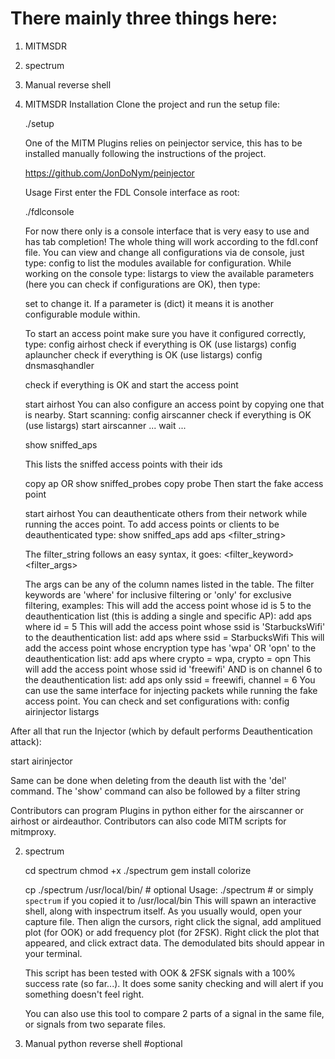 # There mainly three things here:
 1. MITMSDR 
 2. spectrum
 3. Manual reverse shell
  

  1. MITMSDR
     Installation
     Clone the project and run the setup file:

     ./setup

     One of the MITM Plugins relies on peinjector service, this has to be installed manually following the instructions of the project.

     https://github.com/JonDoNym/peinjector

     Usage
     First enter the FDL Console interface as root:

     ./fdlconsole

     For now there only is a console interface that is very easy to use and has tab completion! The whole thing will work according to the fdl.conf file. You can view and change all configurations via de console, just type: config <press double tab> to list the modules available for configuration. While working on the console type: listargs to view the available parameters (here you can check if configurations are OK), then type:

     set <parameter> <value> to change it. If a parameter is (dict) it means it is another configurable module within.

     To start an access point make sure you have it configured correctly, type: config airhost
     check if everything is OK (use listargs)
     config aplauncher check if everything is OK (use listargs)
     config dnsmasqhandler

     check if everything is OK and start the access point

     start airhost
     You can also configure an access point by copying one that is nearby. Start scanning:
     config airscanner
     check if everything is OK (use listargs)
     start airscanner ... wait ...

     show sniffed_aps

      This lists the sniffed access points with their ids

     copy ap <id> OR show sniffed_probes copy probe <id> Then start the fake access point

     start airhost
     You can deauthenticate others from their network while running the acces point. To add access points or clients to be deauthenticated type: show sniffed_aps
     add aps <filter_string>

     The filter_string follows an easy syntax, it goes: <filter_keyword> <filter_args>

     The args can be any of the column names listed in the table. The filter keywords are 'where' for inclusive filtering or 'only' for exclusive filtering, examples: This will add the access point whose id is 5 to the deauthentication list (this is adding a single and specific AP): add aps where id = 5
     This will add the access point whose ssid is 'StarbucksWifi' to the deauthentication list:  add aps where ssid = StarbucksWifi
     This will add the access point whose encryption type has 'wpa' OR 'opn' to the deauthentication list: add aps where crypto = wpa, crypto = opn
     This will add the access point whose ssid id 'freewifi' AND is on channel 6 to the deauthentication list: add aps only ssid = freewifi, channel = 6
     You can use the same interface for injecting packets while running the fake access point. You can check and set configurations with:
     config airinjector listargs

After all that run the Injector (which by default performs Deauthentication attack):

start airinjector

Same can be done when deleting from the deauth list with the 'del' command. The 'show' command can also be followed by a filter string

Contributors can program Plugins in python either for the airscanner or airhost or airdeauthor. Contributors can also code MITM scripts for mitmproxy.

2. spectrum 
   
   cd spectrum
   chmod +x ./spectrum
   gem install colorize

   cp ./spectrum /usr/local/bin/  # optional
   Usage:
   ./spectrum   #  or simply `spectrum` if you copied it to /usr/local/bin
    This will spawn an interactive shell, along with inspectrum itself. As you usually would, open your capture file. Then align the cursors, right click the signal, add amplitued plot (for OOK) or add frequency plot (for 2FSK). Right click the plot that appeared, and click extract data. The demodulated bits should appear in your terminal.

     This script has been tested with OOK & 2FSK signals with a 100% success rate (so far...). It does some sanity checking and will alert if you something doesn't feel right.

    You can also use this tool to compare 2 parts of a signal in the same file, or signals from two separate files.

 3. Manual python reverse shell #optional   
